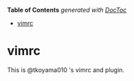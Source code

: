 <!-- START doctoc generated TOC please keep comment here to allow auto update -->
<!-- DON'T EDIT THIS SECTION, INSTEAD RE-RUN doctoc TO UPDATE -->

**Table of Contents** _generated with [DocToc](https://github.com/thlorenz/doctoc)_

- [vimrc](#vimrc)

<!-- END doctoc generated TOC please keep comment here to allow auto update -->

# vimrc

This is @tkoyama010 's vimrc and plugin.
